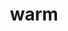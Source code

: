 ---
category: 4-letters
denotation: null
name: warm
reference_link: https://www.etymonline.com/word/warm
root_language: null
root_name: null
title: warm
type: free
word_sums:
- respelling: warm
  sum: 'Warm + '
---